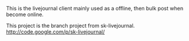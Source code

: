 This is the livejournal client mainly used as a offline, then bulk post when become online.

This project is the branch project from sk-livejournal.
http://code.google.com/p/sk-livejournal/
